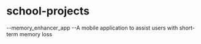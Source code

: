 # school-projects
--memory_enhancer_app
--A mobile application to assist users with short-term memory loss
